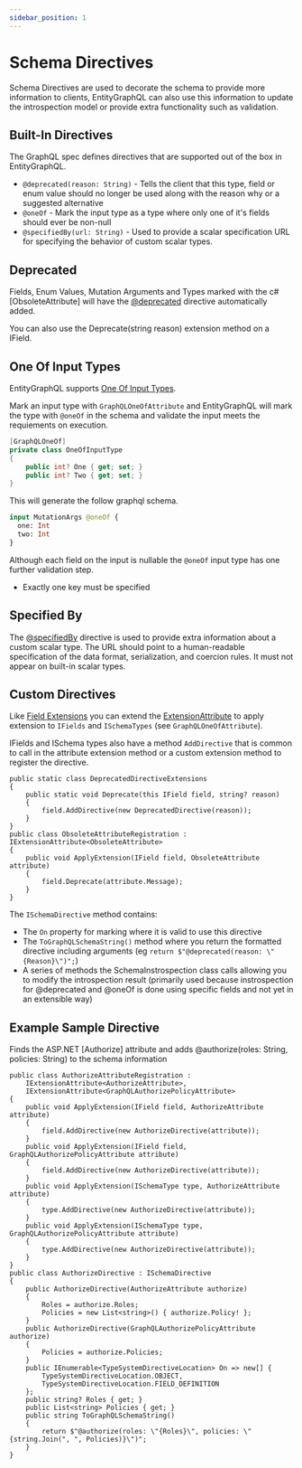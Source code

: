 ```yaml
---
sidebar_position: 1
---
```


# Schema Directives

Schema Directives are used to decorate the schema to provide more information to clients, EntityGraphQL can also use this information to update the introspection model or provide extra functionality such as validation.

## Built-In Directives

The GraphQL spec defines directives that are supported out of the box in EntityGraphQL.

- `@deprecated(reason: String)` - Tells the client that this type, field or enum value should no longer be used along with the reason why or a suggested alternative
- `@oneOf` - Mark the input type as a type where only one of it's fields should ever be non-null
- `@specifiedBy(url: String)` - Used to provide a scalar specification URL for specifying the behavior of custom scalar types.

## Deprecated

Fields, Enum Values, Mutation Arguments and Types marked with the c# [ObsoleteAttribute] will have the [@deprecated](https://spec.graphql.org/draft/#sec--deprecated) directive automatically added.

You can also use the Deprecate(string reason) extension method on a IField.

## One Of Input Types

EntityGraphQL supports [One Of Input Types](https://github.com/graphql/graphql-spec/pull/825).

Mark an input type with `GraphQLOneOfAttribute` and EntityGraphQL will mark the type with `@oneOf` in the schema and validate the input meets the requiements on execution.

```cs
[GraphQLOneOf]
private class OneOfInputType
{
    public int? One { get; set; }
    public int? Two { get; set; }
}
```

This will generate the follow graphql schema.

```graphql
input MutationArgs @oneOf {
  one: Int
  two: Int
}
```

Although each field on the input is nullable the `@oneOf` input type has one further validation step.

- Exactly one key must be specified

## Specified By

The [@specifiedBy](https://spec.graphql.org/draft/#sec--specifiedBy) directive is used to provide extra information about a custom scalar type. The URL should point to a human-readable specification of the data format, serialization, and coercion rules. It must not appear on built-in scalar types.

## Custom Directives

Like [Field Extensions](../field-extensions/) you can extend the [ExtensionAttribute](../other-extensibility/extension-attribute) to apply extension to `IFields` and `ISchemaTypes` (see `GraphQLOneOfAttribute`).

IFields and ISchema types also have a method `AddDirective` that is common to call in the attribute extension method or a custom extension method to register the directive.

```
public static class DeprecatedDirectiveExtensions
{
    public static void Deprecate(this IField field, string? reason)
    {
        field.AddDirective(new DeprecatedDirective(reason));
    }
}
public class ObsoleteAttributeRegistration : IExtensionAttribute<ObsoleteAttribute>
{
    public void ApplyExtension(IField field, ObsoleteAttribute attribute)
    {
        field.Deprecate(attribute.Message);
    }
}
```

The `ISchemaDirective` method contains:

* The `On` property for marking where it is valid to use this directive
* The `ToGraphQLSchemaString()` method where you return the formatted directive including arguments (eg `return $"@deprecated(reason: \"{Reason}\")";`)
* A series of methods the SchemaInstrospection class calls allowing you to modify the introspection result (primarily used because instrospection for @deprecated and @oneOf is done using specific fields and not yet in an extensible way)


## Example Sample Directive

Finds the ASP.NET [Authorize] attribute and adds @authorize(roles: String, policies: String) to the schema information

```
public class AuthorizeAttributeRegistration : 
    IExtensionAttribute<AuthorizeAttribute>,
    IExtensionAttribute<GraphQLAuthorizePolicyAttribute>
{
    public void ApplyExtension(IField field, AuthorizeAttribute attribute)
    {
        field.AddDirective(new AuthorizeDirective(attribute));
    }
    public void ApplyExtension(IField field, GraphQLAuthorizePolicyAttribute attribute)
    {
        field.AddDirective(new AuthorizeDirective(attribute));
    }
    public void ApplyExtension(ISchemaType type, AuthorizeAttribute attribute)
    {
        type.AddDirective(new AuthorizeDirective(attribute));
    }
    public void ApplyExtension(ISchemaType type, GraphQLAuthorizePolicyAttribute attribute)
    {
        type.AddDirective(new AuthorizeDirective(attribute));
    }
}
public class AuthorizeDirective : ISchemaDirective
{
    public AuthorizeDirective(AuthorizeAttribute authorize)
    {
        Roles = authorize.Roles;
        Policies = new List<string>() { authorize.Policy! };
    }
    public AuthorizeDirective(GraphQLAuthorizePolicyAttribute authorize)
    {
        Policies = authorize.Policies;
    }
    public IEnumerable<TypeSystemDirectiveLocation> On => new[] {                
        TypeSystemDirectiveLocation.OBJECT,
        TypeSystemDirectiveLocation.FIELD_DEFINITION            
    };
    public string? Roles { get; }
    public List<string> Policies { get; }
    public string ToGraphQLSchemaString()
    {
        return $"@authorize(roles: \"{Roles}\", policies: \"{string.Join(", ", Policies)}\")";
    }
}
```